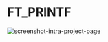 # FT_PRINTF

![screenshot-intra-project-page](https://user-images.githubusercontent.com/92089944/234432271-49e5ac2b-5b10-4820-bf52-849b21474c05.png)
